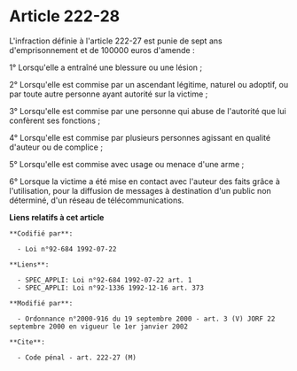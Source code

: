 # Article 222-28

L'infraction définie à l'article 222-27 est punie de sept ans d'emprisonnement et de 100000 euros d'amende :

1° Lorsqu'elle a entraîné une blessure ou une lésion ;

2° Lorsqu'elle est commise par un ascendant légitime, naturel ou adoptif, ou par toute autre personne ayant autorité sur la
victime ;

3° Lorsqu'elle est commise par une personne qui abuse de l'autorité que lui confèrent ses fonctions ;

4° Lorsqu'elle est commise par plusieurs personnes agissant en qualité d'auteur ou de complice ;

5° Lorsqu'elle est commise avec usage ou menace d'une arme ;

6° Lorsque la victime a été mise en contact avec l'auteur des faits grâce à l'utilisation, pour la diffusion de messages à
destination d'un public non déterminé, d'un réseau de télécommunications.

**Liens relatifs à cet article**

	**Codifié par**:

	  - Loi n°92-684 1992-07-22

	**Liens**:

	  - SPEC_APPLI: Loi n°92-684 1992-07-22 art. 1
	  - SPEC_APPLI: Loi n°92-1336 1992-12-16 art. 373

	**Modifié par**:

	  - Ordonnance n°2000-916 du 19 septembre 2000 - art. 3 (V) JORF 22 septembre 2000 en vigueur le 1er janvier 2002

	**Cite**:

	  - Code pénal - art. 222-27 (M)
